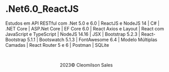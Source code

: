 # .Net6.0_ReactJS
<p>Estudos em API RESTful com .Net 5.0 e 6.0 | ReactJS e NodeJS 14 | C# | .NET Core | ASP.Net Core | EF Core 6.0 | React Axios e Layout | React com JavaScript e TypeScript | NodeJS 14.16 | JSX | Bootstrap 5.2.3 | React-Bootstrap 5.1.1 | Bootswatch 5.1.3 | FontAwesome 6.4 | Modelo Múltiplas Camadas | React Router 5 e 6 | Postman | SQLite</p>
<br> 
<p align="center">2023&copy; <span>Cleomilson Sales</span></p>

